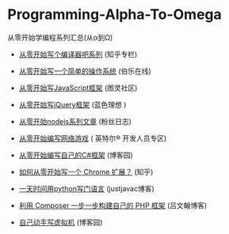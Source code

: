 # Programming-Alpha-To-Omega
从零开始学编程系列汇总(从α到Ω)

- [从零开始写个编译器吧系列](http://zhuanlan.zhihu.com/mosky/19878087)  (知乎专栏)

- [从零开始写一个简单的操作系统](http://top.jobbole.com/13810/)  (伯乐在线)

- [从零开始写JavaScript框架](http://www.ituring.com.cn/minibook/770)  (图灵社区)

- [从零开始写jQuery框架](http://www.blueidea.com/tech/web/2010/7326.asp)  (蓝色理想 )

- [从零开始nodejs系列文章](http://blog.fens.me/series-nodejs/)  (粉丝日志)

- [从零开始编写网络游戏](https://software.intel.com/zh-cn/blogs/2013/11/07/1/) ( 英特尔® 开发人员专区)

- [从零开始编写自己的C#框架](http://www.cnblogs.com/EmptyFS/p/3621484.html) (博客园)

- [如何从零开始写一个 Chrome 扩展？](http://www.zhihu.com/question/20179805) (知乎)

- [一天时间用python写门语言](http://justjavac.com/python/2012/04/13/one-day-write-language-in-python.html) (justjavac博客)

- [利用 Composer 一步一步构建自己的 PHP 框架](http://lvwenhan.com/php/405.html) (吕文翰博客)

- [自己动手写虚拟机](http://www.cnblogs.com/john-d/archive/2009/12/05/1617710.html) (博客园)
